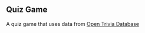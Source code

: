 ## Quiz Game

A quiz game that uses data from <a href="https://opentdb.com">Open Trivia Database</a>